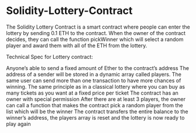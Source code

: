 # Solidity-Lottery-Contract
The Solidity Lottery Contract is a smart contract where people can enter the lottery by sending 0.1 ETH to the contract. 
When the owner of the contract decides, they can call the function pickWinner which will select a random player and award them with all of the ETH from the lottery.

Technical Spec for Lottery contract:

Anyone’s able to send a fixed amount of Ether to the contract’s address
The address of a sender will be stored in a dynamic array called players. The same user can send more than one transaction to have more chances of winning. The same principle as in a classical lottery where you can buy as many tickets as you want at a fixed price per ticket
The contract has an owner with special permission
After there are at least 3 players, the owner can call a function that makes the contract pick a random player from the list which will be the winner
The contract transfers the entire balance to the winner’s address, the players array is reset and the lottery is now ready to play again
